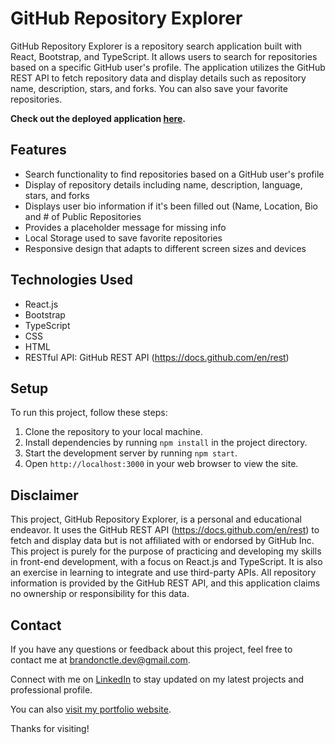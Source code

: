 # GitHub Repository Explorer

GitHub Repository Explorer is a repository search application built with React, Bootstrap, and TypeScript. It allows users to search for repositories based on a specific GitHub user's profile. The application utilizes the GitHub REST API to fetch repository data and display details such as repository name, description, stars, and forks. You can also save your favorite repositories.

**Check out the deployed application [here](https://githubexplorer.azurewebsites.net/).**

## Features

- Search functionality to find repositories based on a GitHub user's profile
- Display of repository details including name, description, language, stars, and forks
- Displays user bio information if it's been filled out (Name, Location, Bio and # of Public Repositories
- Provides a placeholder message for missing info
- Local Storage used to save favorite repositories
- Responsive design that adapts to different screen sizes and devices

## Technologies Used

- React.js
- Bootstrap
- TypeScript
- CSS
- HTML
- RESTful API: GitHub REST API (https://docs.github.com/en/rest)

## Setup

To run this project, follow these steps:

1. Clone the repository to your local machine.
2. Install dependencies by running `npm install` in the project directory.
3. Start the development server by running `npm start`.
4. Open `http://localhost:3000` in your web browser to view the site.

## Disclaimer

This project, GitHub Repository Explorer, is a personal and educational endeavor. It uses the GitHub REST API (https://docs.github.com/en/rest) to fetch and display data but is not affiliated with or endorsed by GitHub Inc. This project is purely for the purpose of practicing and developing my skills in front-end development, with a focus on React.js and TypeScript. It is also an exercise in learning to integrate and use third-party APIs. All repository information is provided by the GitHub REST API, and this application claims no ownership or responsibility for this data.

## Contact

If you have any questions or feedback about this project, feel free to contact me at [brandonctle.dev@gmail.com](mailto:brandonctle.dev@gmail.com).

Connect with me on [LinkedIn](https://www.linkedin.com/in/brandonctle/) to stay updated on my latest projects and professional profile.

You can also [visit my portfolio website](https://www.brandonle.azurewebsites.net).

Thanks for visiting!
